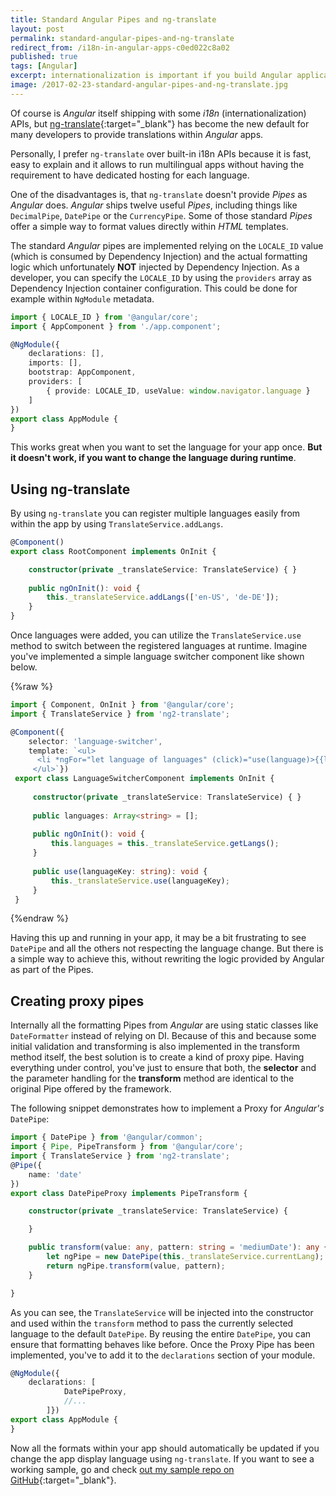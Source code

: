 ```yaml
---
title: Standard Angular Pipes and ng-translate
layout: post
permalink: standard-angular-pipes-and-ng-translate
redirect_from: /i18n-in-angular-apps-c0ed022c8a02
published: true
tags: [Angular]
excerpt: internationalization is important if you build Angular applications for a bigger audience. Learn how to use standard Angular pipes with ng-translate
image: /2017-02-23-standard-angular-pipes-and-ng-translate.jpg
---
```

Of course is *Angular* itself shipping with some *i18n* (internationalization) APIs, but [ng-translate](https://github.com/ngx-translate/core){:target="_blank"} has become the new default for many developers to provide translations within *Angular* apps.

Personally, I prefer `ng-translate` over built-in i18n APIs because it is fast, easy to explain and it allows to run multilingual apps without having the requirement to have dedicated hosting for each language.

One of the disadvantages is, that `ng-translate` doesn't provide *Pipes* as *Angular* does. *Angular* ships twelve useful *Pipes*, including things like `DecimalPipe`, `DatePipe` or the `CurrencyPipe`. Some of those standard *Pipes* offer a simple way to format values directly within *HTML* templates. 

The standard *Angular* pipes are implemented relying on the `LOCALE_ID` value (which is consumed by Dependency Injection) and the actual formatting logic which unfortunately **NOT** injected by Dependency Injection. As a developer, you can specify the `LOCALE_ID` by using the `providers` array as Dependency Injection container configuration. This could be done for example within `NgModule` metadata.

```typescript
import { LOCALE_ID } from '@angular/core';
import { AppComponent } from './app.component';

@NgModule({
    declarations: [],
    imports: [],
    bootstrap: AppComponent,
    providers: [
        { provide: LOCALE_ID, useValue: window.navigator.language }
    ]
})
export class AppModule {
}

```

This works great when you want to set the language for your app once. **But it doesn't work, if you want to change the language during runtime**.


## Using ng-translate
By using `ng-translate` you can register multiple languages easily from within the app by using `TranslateService.addLangs`.

```typescript
@Component()
export class RootComponent implements OnInit {

    constructor(private _translateService: TranslateService) { }
    
    public ngOnInit(): void {
        this._translateService.addLangs(['en-US', 'de-DE']);
    }
}

```

Once languages were added, you can utilize the `TranslateService.use` method to switch between the registered languages at runtime. Imagine you've implemented a simple language switcher component like shown below.

{%raw %}
```typescript
import { Component, OnInit } from '@angular/core';
import { TranslateService } from 'ng2-translate';

@Component({
    selector: 'language-switcher',
    template: `<ul>
      <li *ngFor="let language of languages" (click)="use(language)>{{language}}</li>
     </ul>`})
 export class LanguageSwitcherComponent implements OnInit {
 
     constructor(private _translateService: TranslateService) { } 
     
     public languages: Array<string> = [];
     
     public ngOnInit(): void {
         this.languages = this._translateService.getLangs();
     }
     
     public use(languageKey: string): void {
         this._translateService.use(languageKey);
     }
 }

 ```
 {%endraw %}

Having this up and running in your app, it may be a bit frustrating to see `DatePipe` and all the others not respecting the language change. But there is a simple way to achieve this, without rewriting the logic provided by Angular as part of the Pipes.

## Creating proxy pipes

Internally all the formatting Pipes from *Angular* are using static classes like `DateFormatter` instead of relying on DI. Because of this and because some initial validation and transforming is also implemented in the transform method itself, the best solution is to create a kind of proxy pipe. Having everything under control, you've just to ensure that both, the **selector** and the parameter handling for the **transform** method are identical to the original Pipe offered by the framework.

The following snippet demonstrates how to implement a Proxy for *Angular's* `DatePipe`:

```typescript
import { DatePipe } from '@angular/common';
import { Pipe, PipeTransform } from '@angular/core';
import { TranslateService } from 'ng2-translate';
@Pipe({
    name: 'date'
})
export class DatePipeProxy implements PipeTransform {

    constructor(private _translateService: TranslateService) {

    }

    public transform(value: any, pattern: string = 'mediumDate'): any {
        let ngPipe = new DatePipe(this._translateService.currentLang);
        return ngPipe.transform(value, pattern);
    }

}

```

As you can see, the `TranslateService` will be injected into the constructor and used within the `transform` method to pass the currently selected language to the default `DatePipe`. By reusing the entire `DatePipe`, you can ensure that formatting behaves like before. Once the Proxy Pipe has been implemented, you've to add it to the `declarations` section of your module.

```typescript
@NgModule({
    declarations: [
            DatePipeProxy, 
            //...
        ]})
export class AppModule {
}

```

Now all the formats within your app should automatically be updated if you change the app display language using `ng-translate`. If you want to see a working sample, go and check [out my sample repo on GitHub](https://github.com/ThorstenHans/angular-i18n-by-example/){:target="_blank"}.
